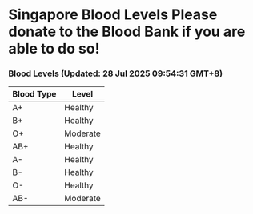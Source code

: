 Singapore Blood Levels
 Please donate to the Blood Bank if you are able to do so!
================================================================================================================================

### Blood Levels (Updated: 28 Jul 2025 09:54:31 GMT+8)
| Blood Type | Level     |
|------------|-----------|
| A+     | Healthy |
| B+     | Healthy |
| O+     | Moderate |
| AB+     | Healthy |
| A-     | Healthy |
| B-     | Healthy |
| O-     | Healthy |
| AB-     | Moderate |
